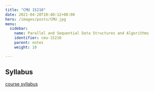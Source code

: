 ```yaml
---
title: "CMU 15210"
date: 2021-04-28T10:40:12+08:00
hero: /images/posts/CMU.jpg
menu:
  sidebar: 
    name: Parallel and Sequential Data Structures and Algorithms
    identifier: cmu-15210
    parent: notes
    weight: 10

---
```


## Syllabus

[course syllabus](https://www.cs.cmu.edu/~15210/syllabus.html)

